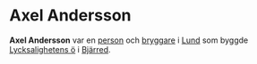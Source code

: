# Axel Andersson

**Axel Andersson** var en [person](person) och [bryggare](bryggare) i [Lund](lund) som byggde [Lycksalighetens ö](lycksalighetens%20ö) i [Bjärred](bjärred).
